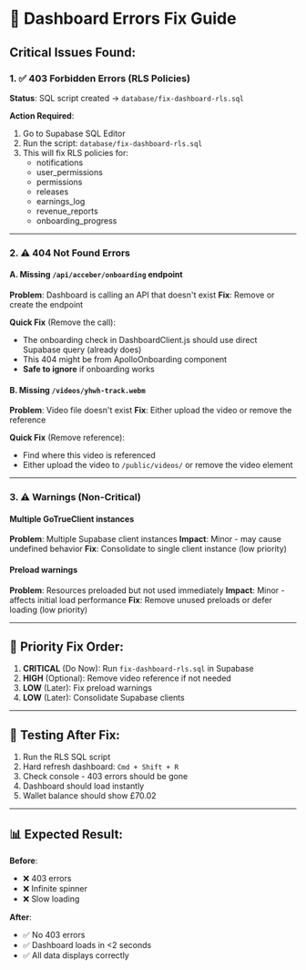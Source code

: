 # 🔧 Dashboard Errors Fix Guide

## Critical Issues Found:

### 1. ✅ 403 Forbidden Errors (RLS Policies)
**Status**: SQL script created → `database/fix-dashboard-rls.sql`

**Action Required**:
1. Go to Supabase SQL Editor
2. Run the script: `database/fix-dashboard-rls.sql`
3. This will fix RLS policies for:
   - notifications
   - user_permissions
   - permissions
   - releases
   - earnings_log
   - revenue_reports
   - onboarding_progress

---

### 2. ⚠️ 404 Not Found Errors

#### A. Missing `/api/acceber/onboarding` endpoint
**Problem**: Dashboard is calling an API that doesn't exist
**Fix**: Remove or create the endpoint

**Quick Fix** (Remove the call):
- The onboarding check in DashboardClient.js should use direct Supabase query (already does)
- This 404 might be from ApolloOnboarding component
- **Safe to ignore** if onboarding works

#### B. Missing `/videos/yhwh-track.webm`
**Problem**: Video file doesn't exist
**Fix**: Either upload the video or remove the reference

**Quick Fix** (Remove reference):
- Find where this video is referenced
- Either upload the video to `/public/videos/` or remove the video element

---

### 3. ⚠️ Warnings (Non-Critical)

#### Multiple GoTrueClient instances
**Problem**: Multiple Supabase client instances
**Impact**: Minor - may cause undefined behavior
**Fix**: Consolidate to single client instance (low priority)

#### Preload warnings
**Problem**: Resources preloaded but not used immediately
**Impact**: Minor - affects initial load performance
**Fix**: Remove unused preloads or defer loading (low priority)

---

## 🚀 Priority Fix Order:

1. **CRITICAL** (Do Now): Run `fix-dashboard-rls.sql` in Supabase
2. **HIGH** (Optional): Remove video reference if not needed
3. **LOW** (Later): Fix preload warnings
4. **LOW** (Later): Consolidate Supabase clients

---

## 🧪 Testing After Fix:

1. Run the RLS SQL script
2. Hard refresh dashboard: `Cmd + Shift + R`
3. Check console - 403 errors should be gone
4. Dashboard should load instantly
5. Wallet balance should show £70.02

---

## 📊 Expected Result:

**Before**:
- ❌ 403 errors
- ❌ Infinite spinner
- ❌ Slow loading

**After**:
- ✅ No 403 errors
- ✅ Dashboard loads in <2 seconds
- ✅ All data displays correctly

